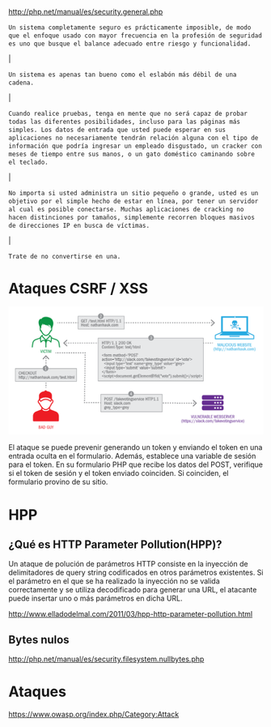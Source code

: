 http://php.net/manual/es/security.general.php

    Un sistema completamente seguro es prácticamente imposible, de modo que el enfoque usado con mayor frecuencia en la profesión de seguridad es uno que busque el balance adecuado entre riesgo y funcionalidad.
|

    Un sistema es apenas tan bueno como el eslabón más débil de una cadena. 
|

    Cuando realice pruebas, tenga en mente que no será capaz de probar todas las diferentes posibilidades, incluso para las páginas más simples. Los datos de entrada que usted puede esperar en sus aplicaciones no necesariamente tendrán relación alguna con el tipo de información que podría ingresar un empleado disgustado, un cracker con meses de tiempo entre sus manos, o un gato doméstico caminando sobre el teclado. 
|

    No importa si usted administra un sitio pequeño o grande, usted es un objetivo por el simple hecho de estar en línea, por tener un servidor al cual es posible conectarse. Muchas aplicaciones de cracking no hacen distinciones por tamaños, simplemente recorren bloques masivos de direcciones IP en busca de víctimas. 
|

    Trate de no convertirse en una.

# Ataques CSRF / XSS

![csrf](../csrf.png)

El ataque se puede prevenir generando un token y enviando el token en una entrada oculta en el formulario. Además, establece una variable de sesión para el token. En su formulario PHP que recibe los datos del POST, verifique si el token de sesión y el token enviado coinciden. Si coinciden, el formulario provino de su sitio.


# HPP

## ¿Qué es HTTP Parameter Pollution(HPP)?

Un ataque de polución de parámetros HTTP consiste en la inyección de delimitadores de query string codificados en otros parámetros existentes. Si el parámetro en el que se ha realizado la inyección no se valida correctamente y se utiliza decodificado para generar una URL, el atacante puede insertar uno o más parámetros en dicha URL. 

http://www.elladodelmal.com/2011/03/hpp-http-parameter-pollution.html

## Bytes nulos

http://php.net/manual/es/security.filesystem.nullbytes.php

# Ataques

https://www.owasp.org/index.php/Category:Attack